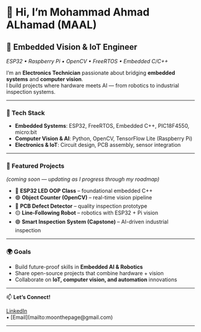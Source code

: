 # 👋 Hi, I’m Mohammad Ahmad ALhamad (MAAL)

## 🚀 Embedded Vision & IoT Engineer  
*ESP32 • Raspberry Pi • OpenCV • FreeRTOS • Embedded C/C++*

I’m an **Electronics Technician** passionate about bridging **embedded systems** and **computer vision**.  
I build projects where hardware meets AI — from robotics to industrial inspection systems.  

---

### 🔧 Tech Stack
- **Embedded Systems**: ESP32, FreeRTOS, Embedded C++, PIC18F4550, micro:bit  
- **Computer Vision & AI**: Python, OpenCV, TensorFlow Lite (Raspberry Pi)  
- **Electronics & IoT**: Circuit design, PCB assembly, sensor integration  

---

### 📂 Featured Projects
*(coming soon — updating as I progress through my roadmap)*  

- 🔴 **ESP32 LED OOP Class** – foundational embedded C++  
- 🟢 **Object Counter (OpenCV)** – real-time vision pipeline  
- 🔵 **PCB Defect Detector** – quality inspection prototype  
- 🟡 **Line-Following Robot** – robotics with ESP32 + Pi vision  
- 🟣 **Smart Inspection System (Capstone)** – AI-driven industrial inspection  

---

### 🌍 Goals
- Build future-proof skills in **Embedded AI & Robotics**  
- Share open-source projects that combine hardware + vision  
- Collaborate on **IoT, computer vision, and automation** innovations  

---

📫 **Let’s Connect!**
<div class="badge-base LI-profile-badge" data-locale="en_US" data-size="medium" data-theme="dark" data-type="VERTICAL" data-vanity="moonthepage" data-version="v1"><a class="badge-base__link LI-simple-link" href="https://lb.linkedin.com/in/moonthepage?trk=profile-badge">LinkedIn</a></div> • [Email](mailto:moonthepage@gmail.com)  

---
